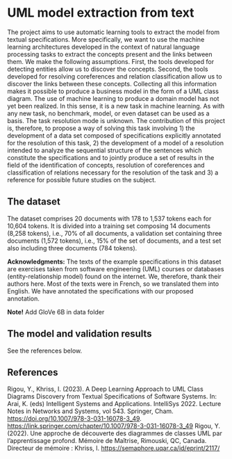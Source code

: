 # UML model extraction from text

The project aims to use automatic learning tools to extract the model from textual specifications. More specifically, we want to use the machine learning architectures developed in the context of natural language processing tasks to extract the concepts present and the links between them. We make the following assumptions. First, the tools developed for detecting entities allow us to discover the concepts. Second, the tools developed for resolving coreferences and relation classification allow us to discover the links between these concepts. Collecting all this information makes it possible to produce a business model in the form of a UML class diagram.
The use of machine learning to produce a domain model has not yet been realized. In this sense, it is a new task in machine learning. As with any new task, no benchmark, model, or even dataset can be used as a basis. The task resolution mode is unknown. The contribution of this project is, therefore, to propose a way of solving this task involving 1) the development of a data set composed of specifications explicitly annotated for the resolution of this task, 2) the development of a model of a resolution intended to analyze the sequential structure of the sentences which constitute the specifications and to jointly produce a set of results in the field of the identification of concepts, resolution of coreferences and classification of relations necessary for the resolution of the task and 3) a reference for possible future studies on the subject.

## The dataset
The dataset comprises 20 documents with 178 to 1,537 tokens each for 10,604 tokens. It is divided into a training set composing 14 documents (8,258 tokens), i.e., 70% of all documents, a validation set containing three documents (1,572 tokens), i.e., 15% of the set of documents, and a test set also including three documents (784 tokens). 

<b>Acknowledgments:</b> The texts of the example specifications in this dataset are exercises taken from software engineering (UML) courses or databases (entity-relationship model) found on the internet. We, therefore, thank their authors here. Most of the texts were in French, so we translated them into English. We have annotated the specifications with our proposed annotation.

<b>Note!</b> Add GloVe 6B in data folder

## The model and validation results
See the references below.

## References
Rigou, Y., Khriss, I. (2023). A Deep Learning Approach to UML Class Diagrams Discovery from Textual Specifications of Software Systems. In: Arai, K. (eds) Intelligent Systems and Applications. IntelliSys 2022. Lecture Notes in Networks and Systems, vol 543. Springer, Cham. https://doi.org/10.1007/978-3-031-16078-3_49. https://link.springer.com/chapter/10.1007/978-3-031-16078-3_49
Rigou, Y. (2022). Une approche de découverte des diagrammes de classes UML par l’apprentissage profond. Mémoire de Maîtrise, Rimouski, QC, Canada. Directeur de mémoire : Khriss, I. https://semaphore.uqar.ca/id/eprint/2117/
